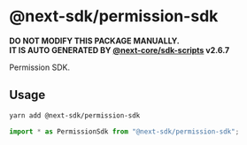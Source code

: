 # @next-sdk/permission-sdk

**DO NOT MODIFY THIS PACKAGE MANUALLY.**  
**IT IS AUTO GENERATED BY [@next-core/sdk-scripts] v2.6.7**

Permission SDK.

## Usage

```bash
yarn add @next-sdk/permission-sdk
```

```ts
import * as PermissionSdk from "@next-sdk/permission-sdk";
```

[@next-core/sdk-scripts]: https://github.com/easyops-cn/next-core/tree/master/packages/sdk-scripts
